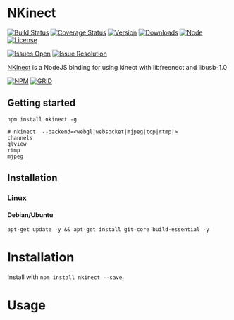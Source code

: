 # NKinect

[![Build Status][travis-badge]][travis-url]
[![Coverage Status][coverage-badge]][coverage-url]
[![Version][version-badge]][npm-url]
[![Downloads][downloads-badge]][npm-url]
[![Node][node-badge]][npm-url]
[![License][license-badge]][license-url]

[![Issues Open][issues-open-badge]][issues-url]
[![Issue Resolution][issues-reso-badge]][issues-url]

[NKinect][site-url] is a NodeJS binding for using kinect with libfreenect and libusb-1.0

[![NPM][npm-img]][npm-url]
[![GRID][coverage-img]][coverage-url]

## Getting started

```shell
npm install nkinect -g

# nkinect  --backend=<webgl|websocket|mjpeg|tcp|rtmp|>
channels
glview
rtmp
mjpeg

```

## Installation

### Linux

#### Debian/Ubuntu

```shell
apt-get update -y && apt-get install git-core build-essential -y
```

Installation
============

Install with `npm install nkinect --save`.

Usage
=====


[site-url]: http://nkinect.rubeniskov.com

[npm-url]: https://www.npmjs.com/package/nkinect
[npm-img]: https://nodei.co/npm/nkinect.png?downloads=true

[travis-url]: https://travis-ci.org/rubeniskov/nkinect?branch=master
[travis-badge]: https://travis-ci.org/rubeniskov/nkinect.svg?style=flat-square

[license-url]: LICENSE
[license-badge]: https://img.shields.io/badge/license-WTFPL-blue.svg?style=flat-square

[coverage-url]: https://codecov.io/github/rubeniskov/nkinect
[coverage-img]: https://codecov.io/gh/rubeniskov/nkinect/branch/master/graphs/icicle.svg?width=400&height=72
[coverage-badge]: https://img.shields.io/codecov/c/github/rubeniskov/nkinect.svg?style=flat-square

[slack-url]: http://slack.rubeniskov.com/
[slack-badge]: http://slack.rubeniskov.com/badge.svg?style=flat-square&maxAge=2592000

[version-badge]: https://img.shields.io/npm/v/nkinect.svg?style=flat-square&maxAge=2592000
[downloads-badge]: https://img.shields.io/npm/dm/nkinect.svg?style=flat-square&maxAge=2592000
[node-badge]: https://img.shields.io/node/v/nkinect.svg?style=flat-square

[issues-url]: https://github.com/rubeniskov/nkinect/issues
[issues-open-badge]: http://isitmaintained.com/badge/open/rubeniskov/nkinect.svg
[issues-reso-badge]: http://isitmaintained.com/badge/resolution/rubeniskov/nkinect.svg
